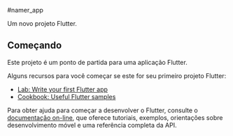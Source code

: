 #namer_app

Um novo projeto Flutter.

## Começando

Este projeto é um ponto de partida para uma aplicação Flutter.

Alguns recursos para você começar se este for seu primeiro projeto Flutter:

- [Lab: Write your first Flutter app](https://docs.flutter.dev/get-started/codelab)
- [Cookbook: Useful Flutter samples](https://docs.flutter.dev/cookbook)

Para obter ajuda para começar a desenvolver o Flutter, consulte o
[documentação on-line](https://docs.flutter.dev/), que oferece tutoriais,
exemplos, orientações sobre desenvolvimento móvel e uma referência completa da API.
